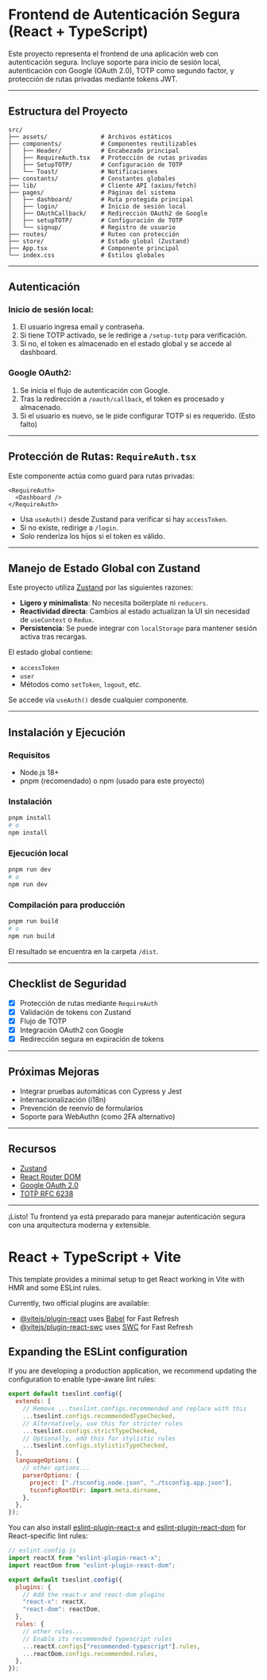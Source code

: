 # Frontend de Autenticación Segura (React + TypeScript)

Este proyecto representa el frontend de una aplicación web con autenticación segura. Incluye soporte para inicio de sesión local, autenticación con Google (OAuth 2.0), TOTP como segundo factor, y protección de rutas privadas mediante tokens JWT.

---

## Estructura del Proyecto

```
src/
├── assets/               # Archivos estáticos
├── components/           # Componentes reutilizables
│   ├── Header/           # Encabezado principal
│   ├── RequireAuth.tsx   # Protección de rutas privadas
│   ├── SetupTOTP/        # Configuración de TOTP
│   └── Toast/            # Notificaciones
├── constants/            # Constantes globales
├── lib/                  # Cliente API (axios/fetch)
├── pages/                # Páginas del sistema
│   ├── dashboard/        # Ruta protegida principal
│   ├── login/            # Inicio de sesión local
│   ├── OAuthCallback/    # Redirección OAuth2 de Google
│   ├── setupTOTP/        # Configuración de TOTP
│   └── signup/           # Registro de usuario
├── routes/               # Ruteo con protección
├── store/                # Estado global (Zustand)
├── App.tsx               # Componente principal
└── index.css             # Estilos globales
```

---

## Autenticación

### Inicio de sesión local:

1. El usuario ingresa email y contraseña.
2. Si tiene TOTP activado, se le redirige a `/setup-totp` para verificación.
3. Si no, el token es almacenado en el estado global y se accede al dashboard.

### Google OAuth2:

1. Se inicia el flujo de autenticación con Google.
2. Tras la redirección a `/oauth/callback`, el token es procesado y almacenado.
3. Si el usuario es nuevo, se le pide configurar TOTP si es requerido. (Esto falto)

---

## Protección de Rutas: `RequireAuth.tsx`

Este componente actúa como guard para rutas privadas:

```tsx
<RequireAuth>
  <Dashboard />
</RequireAuth>
```

- Usa `useAuth()` desde Zustand para verificar si hay `accessToken`.
- Si no existe, redirige a `/login`.
- Solo renderiza los hijos si el token es válido.

---

## Manejo de Estado Global con Zustand

Este proyecto utiliza [Zustand](https://github.com/pmndrs/zustand) por las siguientes razones:

- **Ligero y minimalista**: No necesita boilerplate ni `reducers`.
- **Reactividad directa**: Cambios al estado actualizan la UI sin necesidad de `useContext` o `Redux`.
- **Persistencia**: Se puede integrar con `localStorage` para mantener sesión activa tras recargas.

El estado global contiene:

- `accessToken`
- `user`
- Métodos como `setToken`, `logout`, etc.

Se accede vía `useAuth()` desde cualquier componente.

---

## Instalación y Ejecución

### Requisitos

- Node.js 18+
- pnpm (recomendado) o npm (usado para este proyecto)

### Instalación

```bash
pnpm install
# o
npm install
```

### Ejecución local

```bash
pnpm run dev
# o
npm run dev
```

### Compilación para producción

```bash
pnpm run build
# o
npm run build
```

El resultado se encuentra en la carpeta `/dist`.

---

## Checklist de Seguridad

- [x] Protección de rutas mediante `RequireAuth`
- [x] Validación de tokens con Zustand
- [x] Flujo de TOTP
- [x] Integración OAuth2 con Google
- [x] Redirección segura en expiración de tokens

---

## Próximas Mejoras

- Integrar pruebas automáticas con Cypress y Jest
- Internacionalización (i18n)
- Prevención de reenvío de formularios
- Soporte para WebAuthn (como 2FA alternativo)

---

## Recursos

- [Zustand](https://github.com/pmndrs/zustand)
- [React Router DOM](https://reactrouter.com/)
- [Google OAuth 2.0](https://developers.google.com/identity)
- [TOTP RFC 6238](https://datatracker.ietf.org/doc/html/rfc6238)

---

¡Listo! Tu frontend ya está preparado para manejar autenticación segura con una arquitectura moderna y extensible.

# React + TypeScript + Vite

This template provides a minimal setup to get React working in Vite with HMR and some ESLint rules.

Currently, two official plugins are available:

- [@vitejs/plugin-react](https://github.com/vitejs/vite-plugin-react/blob/main/packages/plugin-react) uses [Babel](https://babeljs.io/) for Fast Refresh
- [@vitejs/plugin-react-swc](https://github.com/vitejs/vite-plugin-react/blob/main/packages/plugin-react-swc) uses [SWC](https://swc.rs/) for Fast Refresh

## Expanding the ESLint configuration

If you are developing a production application, we recommend updating the configuration to enable type-aware lint rules:

```js
export default tseslint.config({
  extends: [
    // Remove ...tseslint.configs.recommended and replace with this
    ...tseslint.configs.recommendedTypeChecked,
    // Alternatively, use this for stricter rules
    ...tseslint.configs.strictTypeChecked,
    // Optionally, add this for stylistic rules
    ...tseslint.configs.stylisticTypeChecked,
  ],
  languageOptions: {
    // other options...
    parserOptions: {
      project: ["./tsconfig.node.json", "./tsconfig.app.json"],
      tsconfigRootDir: import.meta.dirname,
    },
  },
});
```

You can also install [eslint-plugin-react-x](https://github.com/Rel1cx/eslint-react/tree/main/packages/plugins/eslint-plugin-react-x) and [eslint-plugin-react-dom](https://github.com/Rel1cx/eslint-react/tree/main/packages/plugins/eslint-plugin-react-dom) for React-specific lint rules:

```js
// eslint.config.js
import reactX from "eslint-plugin-react-x";
import reactDom from "eslint-plugin-react-dom";

export default tseslint.config({
  plugins: {
    // Add the react-x and react-dom plugins
    "react-x": reactX,
    "react-dom": reactDom,
  },
  rules: {
    // other rules...
    // Enable its recommended typescript rules
    ...reactX.configs["recommended-typescript"].rules,
    ...reactDom.configs.recommended.rules,
  },
});
```

